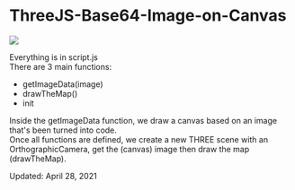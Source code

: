 # ThreeJS-Base64-Image-on-Canvas

<img src="baseimg.gif" />

<p>
  Everything is in script.js <br />
  There are 3 main functions: 
  <ul>
    <li>getImageData(image)</li>
    <li>drawTheMap()</li>
    <li>init</li>
  </ul>
  Inside the getImageData function, we draw a canvas based on an image that's been turned into code. <br />
  Once all functions are defined, we create a new THREE scene with an OrthographicCamera, get the (canvas) image then draw the map (drawTheMap). <br />
</p>

<p>Updated: April 28, 2021 </p>
